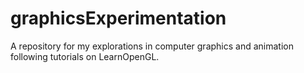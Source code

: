 # graphicsExperimentation
A repository for my explorations in computer graphics and animation following tutorials on LearnOpenGL.
